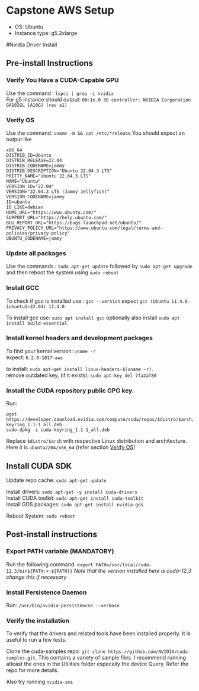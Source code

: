 # Capstone AWS Setup 
- OS: Ubuntu
- Instance type: g5.2xlarge

#Nvidia Driver Install

## Pre-install Instructions

### Verify You Have a CUDA-Capable GPU

 Use the command : `lspci | grep -i nvidia`  
 For g5 instance should output: `00:1e.0 3D controller: NVIDIA Corporation GA102GL [A10G] (rev a1)`   
 
 
 
### Verify OS
Use the command: `uname -m && cat /etc/*release`
You should expect an output like 

	x86_64  
	DISTRIB_ID=Ubuntu
	DISTRIB_RELEASE=22.04
	DISTRIB_CODENAME=jammy
	DISTRIB_DESCRIPTION="Ubuntu 22.04.3 LTS"
	PRETTY_NAME="Ubuntu 22.04.3 LTS"
	NAME="Ubuntu"
	VERSION_ID="22.04"
	VERSION="22.04.3 LTS (Jammy Jellyfish)"
	VERSION_CODENAME=jammy
	ID=ubuntu
	ID_LIKE=debian
	HOME_URL="https://www.ubuntu.com/"
	SUPPORT_URL="https://help.ubuntu.com/"
	BUG_REPORT_URL="https://bugs.launchpad.net/ubuntu/"
	PRIVACY_POLICY_URL="https://www.ubuntu.com/legal/terms-and-policies/privacy-policy"
	UBUNTU_CODENAME=jammy
 
 
### Update all packages

Use the commands : `sudo apt-get update` followed by `sudo apt-get upgrade` and then reboot the system using `sudo reboot`

### Install GCC

To check if gcc is installed use : `gcc --version` expect `gcc (Ubuntu 11.4.0-1ubuntu1~22.04) 11.4.0`

To install gcc use: `sudo apt install gcc` optionally also install `sudo apt install build-essential`

### Install kernel headers and development packages
To find your kernal version: `uname -r`	   
expect: `6.2.0-1017-aws`

to install: `sudo apt-get install linux-headers-$(uname -r)`.   
remove outdated key, (if it exists): `sudo apt-key del 7fa2af80`


### Install the CUDA repository public GPG key.

Run: 

	wget https://developer.download.nvidia.com/compute/cuda/repos/$distro/$arch/cuda-keyring_1.1-1_all.deb
	sudo dpkg -i cuda-keyring_1.1-1_all.deb


Replace `$distro/$arch` with respective Linux distribution and architecture. Here it is `ubuntu2204/x86_64` (refer section [Verify OS](#Verify-OS))



## Install CUDA SDK

Update repo cache: `sudo apt-get update`

Install drivers: `sudo apt-get -y install cuda-drivers`    
Install CUDA toolkit: `sudo apt-get install cuda-toolkit`	  
Install GDS packages: `sudo apt-get install nvidia-gds`

Reboot System: `sudo reboot`

## Post-install instructions

### Export PATH variable (MANDATORY)

Run the following command: `export PATH=/usr/local/cuda-12.3/bin${PATH:+:${PATH}}` _Note that the version installed here is cuda-12.3 change this if necessary_

### Install Persistence Daemon

Run: `/usr/bin/nvidia-persistenced --verbose`

### Verify the installation
To verify that the drivers and related tools have been installed properly. It is useful to run a few tests.  

Clone the cuda-samples repo: `git clone https://github.com/NVIDIA/cuda-samples.git`. This contains a variety of sample files. 
I recommend running atleast the ones in the Utilities folder especaily the device Query. Refer the repo for more details.

Also try running `nvidia-smi`




